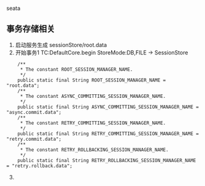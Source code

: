 seata

## 事务存储相关

1. 启动服务生成 sessionStore/root.data
2. 开始事务1 TC:DefaultCore.begin StoreMode:DB,FILE -> SessionStore

```
    /**
     * The constant ROOT_SESSION_MANAGER_NAME.
     */
    public static final String ROOT_SESSION_MANAGER_NAME = "root.data";
    /**
     * The constant ASYNC_COMMITTING_SESSION_MANAGER_NAME.
     */
    public static final String ASYNC_COMMITTING_SESSION_MANAGER_NAME = "async.commit.data";
    /**
     * The constant RETRY_COMMITTING_SESSION_MANAGER_NAME.
     */
    public static final String RETRY_COMMITTING_SESSION_MANAGER_NAME = "retry.commit.data";
    /**
     * The constant RETRY_ROLLBACKING_SESSION_MANAGER_NAME.
     */
    public static final String RETRY_ROLLBACKING_SESSION_MANAGER_NAME = "retry.rollback.data";
```

3. 